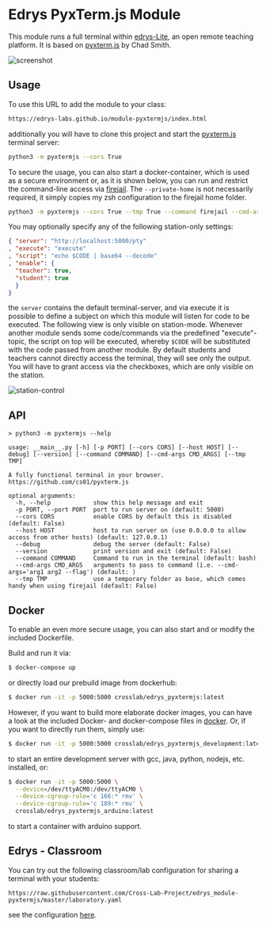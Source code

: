 # Edrys PyxTerm.js Module

This module runs a full terminal within [edrys-Lite](https://github.com/edrys-labs/edrys-Lite), an open remote teaching platform.
It is based on [pyxterm.js](https://github.com/cs01/pyxtermjs) by Chad Smith.

![screenshot](./pyxtermjs.gif)

## Usage

To use this URL to add the module to your class:

```bash
https://edrys-labs.github.io/module-pyxtermjs/index.html
```

additionally you will have to clone this project and start the [pyxterm.js](https://github.com/cs01/pyxtermjs) terminal server:

```bash
python3 -m pyxtermjs --cors True
```

To secure the usage, you can also start a docker-container, which is used as a secure environment or, as it is shown below, you can run and restrict the command-line access via [firejail](https://firejail.wordpress.com/documentation-2/basic-usage/).
The `--private-home` is not necessarily required, it simply copies my zsh configuration to the firejail home folder.

``` bash
python3 -m pyxtermjs --cors True --tmp True --command firejail --cmd-args='--noroot --private --quiet --cpu=1 --nice=19 --hostname=host --net=none --no3d --nosound --rlimit-cpu=1 --allow-debuggers --shell=/bin/zsh --private-home=/home/andre/.zshrc --private-home=/home/andre/.oh-my-zsh'
```

You may optionally specify any of the following station-only settings:

``` json
{ "server": "http://localhost:5000/pty"
, "execute": "execute"
, "script": "echo $CODE | base64 --decode"
, "enable": {
  "teacher": true,
  "student": true
  }
}
```

the `server` contains the default terminal-server, and via execute it is possible to define a subject on which this module will listen for code to be executed. The following view is only visible on station-mode.
Whenever another module sends some code/commands via the predefined "execute"-topic, the script on top will be executed, whereby `$CODE` will be substituted with the code passed from another module.
By default students and teachers cannot directly access the terminal, they will see only the output.
You will have to grant access via the checkboxes, which are only visible on the station.

![station-control](./pyxterm.png)


## API

```
> python3 -m pyxtermjs --help

usage: __main__.py [-h] [-p PORT] [--cors CORS] [--host HOST] [--debug] [--version] [--command COMMAND] [--cmd-args CMD_ARGS] [--tmp TMP]

A fully functional terminal in your browser. https://github.com/cs01/pyxterm.js

optional arguments:
  -h, --help            show this help message and exit
  -p PORT, --port PORT  port to run server on (default: 5000)
  --cors CORS           enable CORS by default this is disabled (default: False)
  --host HOST           host to run server on (use 0.0.0.0 to allow access from other hosts) (default: 127.0.0.1)
  --debug               debug the server (default: False)
  --version             print version and exit (default: False)
  --command COMMAND     Command to run in the terminal (default: bash)
  --cmd-args CMD_ARGS   arguments to pass to command (i.e. --cmd-args='arg1 arg2 --flag') (default: )
  --tmp TMP             use a temporary folder as base, which comes handy when using firejail (default: False)
```

## Docker

To enable an even more secure usage, you can also start and or modify the included Dockerfile.

Build and run it via:

``` bash
$ docker-compose up
```

or directly load our prebuild image from dockerhub:

``` bash
$ docker run -it -p 5000:5000 crosslab/edrys_pyxtermjs:latest
```

However, if you want to build more elaborate docker images, you can have a look at the included Docker- and docker-compose files in [docker](./docker).
Or, if you want to directly run them, simply use:

``` bash
$ docker run -it -p 5000:5000 crosslab/edrys_pyxtermjs_development:latest
```

to start an entire development server with gcc, java, python, nodejs, etc. installed, or:

``` bash
$ docker run -it -p 5000:5000 \
  --device=/dev/ttyACM0:/dev/ttyACM0 \
  --device-cgroup-rule='c 166:* rmv' \
  --device-cgroup-rule='c 189:* rmv' \
  crosslab/edrys_pyxtermjs_arduino:latest
```

to start a container with arduino support.

## Edrys - Classroom

You can try out the following classroom/lab configuration for sharing a terminal with your students:

`https://raw.githubusercontent.com/Cross-Lab-Project/edrys_module-pyxtermjs/master/laboratory.yaml`

see the configuration [here](./laboratory.yaml).
